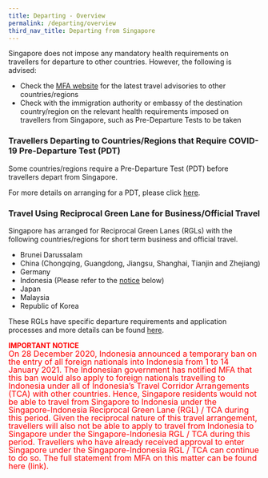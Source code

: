 ```yaml
---
title: Departing - Overview 
permalink: /departing/overview
third_nav_title: Departing from Singapore
---
```


Singapore does not impose any mandatory health requirements on travellers for departure to other countries. However, the following is advised:
- Check the <a href="https://www.mfa.gov.sg" target="_blank">MFA website</a> for the latest travel advisories to other countries/regions
- Check with the immigration authority or embassy of the destination country/region on the relevant health requirements imposed on travellers from Singapore, such as Pre-Departure Tests to be taken

### Travellers Departing to Countries/Regions that Require COVID-19 Pre-Departure Test (PDT)

Some countries/regions require a Pre-Departure Test (PDT) before travellers depart from Singapore. 

For more details on arranging for a PDT, please click [here](/health/pre-departure-test).

### Travel Using Reciprocal Green Lane for Business/Official Travel

Singapore has arranged for Reciprocal Green Lanes (RGLs) with the following countries/regions for short term business and official travel. 
- Brunei Darussalam
- China (Chongqing, Guangdong, Jiangsu, Shanghai, Tianjin and Zhejiang)
- Germany
- Indonesia (Please refer to the [notice](#notice) below)
- Japan
- Malaysia
- Republic of Korea

These RGLs have specific departure requirements and application processes and more details can be found [here](/rgl/visiting-rgl-counterparts).

<div id="notice"></div>
 <b><span style="color:red">IMPORTANT NOTICE</span> </b> <br/>
<span style="font-size:16px; line-height:1.0; color:red;">On 28 December 2020, Indonesia announced a temporary ban on the entry of all foreign nationals into Indonesia from 1 to 14 January 2021. The Indonesian government has notified MFA that this ban would also apply to foreign nationals travelling to Indonesia under all of Indonesia’s Travel Corridor Arrangements (TCA) with other countries. Hence, Singapore residents would not be able to travel from Singapore to Indonesia under the Singapore-Indonesia Reciprocal Green Lane (RGL) / TCA during this period. Given the reciprocal nature of this travel arrangement, travellers will also not be able to apply to travel from Indonesia to Singapore under the Singapore-Indonesia RGL / TCA during this period. Travellers who have already received approval to enter Singapore under the Singapore-Indonesia RGL / TCA can continue to do so. The full statement from MFA on this matter can be found here (link).
</span>

